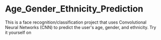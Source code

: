 # Age_Gender_Ethnicity_Prediction
This is a face recognition/classification project that uses Convolutional Neural Networks (CNN) to predict the user's age, gender, and ethnicity.
Try it yourself on 
